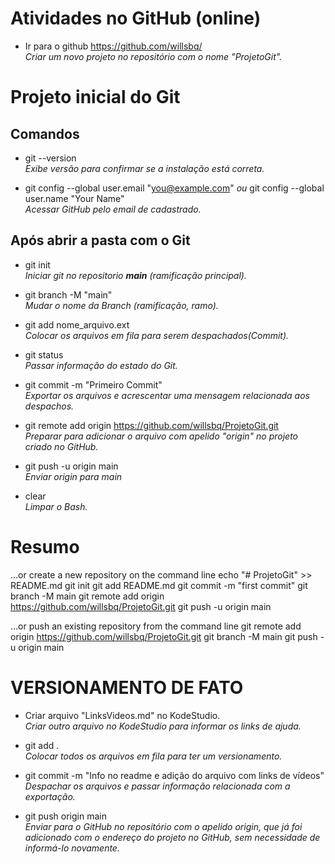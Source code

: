 <h1>Atividades no GitHub (online)</h1>

* Ir para o github https://github.com/willsbq/
<br><em>Criar um novo projeto no repositório com o nome "ProjetoGit".</em>

<h1>Projeto inicial do Git</h1>

<h2>Comandos</h2>

* git --version
<br><em>Exibe versão para confirmar se a instalação está correta.</em>

* git config --global user.email "you@example.com"
<em>ou</em>
git config --global user.name "Your Name"
<br><em>Acessar GitHub pelo email de cadastrado.</em>

<h2>Após abrir a pasta com o Git</h2>

* git init
<br><em>Iniciar git no repositorio <b>main</b> (ramificação principal).</em>

* git branch -M "main"
<br><em>Mudar o nome da Branch (ramificação, ramo).</em>

* git add nome_arquivo.ext
<br><em>Colocar os arquivos em fila para serem despachados(Commit).</em>

* git status
<br><em>Passar informação do estado do Git.</em>

* git commit -m "Primeiro Commit"
<br><em>Exportar os arquivos e acrescentar uma mensagem relacionada aos despachos.</em>

* git remote add origin https://github.com/willsbq/ProjetoGit.git
<br><em>Preparar para adicionar o arquivo com apelido "origin" no projeto criado no GitHub.</em>

* git push -u origin main
<br><em>Enviar origin para main</em>

* clear 
<br><em>Limpar o Bash.</em>

<h1>Resumo</h1>

…or create a new repository on the command line
echo "# ProjetoGit" >> README.md
git init
git add README.md
git commit -m "first commit"
git branch -M main
git remote add origin https://github.com/willsbq/ProjetoGit.git
git push -u origin main

…or push an existing repository from the command line
git remote add origin https://github.com/willsbq/ProjetoGit.git
git branch -M main
git push -u origin main



<h1>VERSIONAMENTO DE FATO</h1>

* Criar arquivo "LinksVideos.md" no KodeStudio.
<br><em>Criar outro arquivo no KodeStudio para informar os links de ajuda.</em>

* git add .
<br><em>Colocar todos os arquivos em fila para ter um versionamento.</em>

* git commit -m "Info no readme e adição do arquivo com links de vídeos"
<br><em>Despachar os arquivos e passar informação relacionada com a exportação.</em>

* git push origin main
<br><em>Enviar para o GitHub no repositório com o apelido origin, que já foi adicionado com o endereço do projeto no GitHub, sem necessidade de informá-lo novamente.</em>
